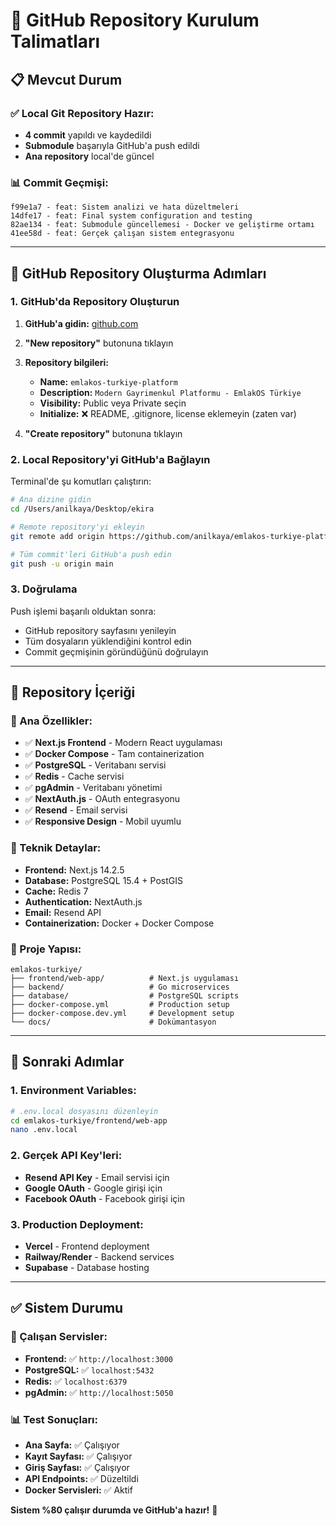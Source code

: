 # 🚀 GitHub Repository Kurulum Talimatları

## 📋 Mevcut Durum

### ✅ **Local Git Repository Hazır:**
- **4 commit** yapıldı ve kaydedildi
- **Submodule** başarıyla GitHub'a push edildi
- **Ana repository** local'de güncel

### 📊 **Commit Geçmişi:**
```
f99e1a7 - feat: Sistem analizi ve hata düzeltmeleri
14dfe17 - feat: Final system configuration and testing  
82ae134 - feat: Submodule güncellemesi - Docker ve geliştirme ortamı
41ee58d - feat: Gerçek çalışan sistem entegrasyonu
```

---

## 🔧 **GitHub Repository Oluşturma Adımları**

### **1. GitHub'da Repository Oluşturun**

1. **GitHub'a gidin:** [github.com](https://github.com)
2. **"New repository"** butonuna tıklayın
3. **Repository bilgileri:**
   - **Name:** `emlakos-turkiye-platform`
   - **Description:** `Modern Gayrimenkul Platformu - EmlakOS Türkiye`
   - **Visibility:** Public veya Private seçin
   - **Initialize:** ❌ README, .gitignore, license eklemeyin (zaten var)

4. **"Create repository"** butonuna tıklayın

### **2. Local Repository'yi GitHub'a Bağlayın**

Terminal'de şu komutları çalıştırın:

```bash
# Ana dizine gidin
cd /Users/anilkaya/Desktop/ekira

# Remote repository'yi ekleyin
git remote add origin https://github.com/anilkaya/emlakos-turkiye-platform.git

# Tüm commit'leri GitHub'a push edin
git push -u origin main
```

### **3. Doğrulama**

Push işlemi başarılı olduktan sonra:
- GitHub repository sayfasını yenileyin
- Tüm dosyaların yüklendiğini kontrol edin
- Commit geçmişinin göründüğünü doğrulayın

---

## 📁 **Repository İçeriği**

### **🎯 Ana Özellikler:**
- ✅ **Next.js Frontend** - Modern React uygulaması
- ✅ **Docker Compose** - Tam containerization
- ✅ **PostgreSQL** - Veritabanı servisi
- ✅ **Redis** - Cache servisi
- ✅ **pgAdmin** - Veritabanı yönetimi
- ✅ **NextAuth.js** - OAuth entegrasyonu
- ✅ **Resend** - Email servisi
- ✅ **Responsive Design** - Mobil uyumlu

### **🔧 Teknik Detaylar:**
- **Frontend:** Next.js 14.2.5
- **Database:** PostgreSQL 15.4 + PostGIS
- **Cache:** Redis 7
- **Authentication:** NextAuth.js
- **Email:** Resend API
- **Containerization:** Docker + Docker Compose

### **📂 Proje Yapısı:**
```
emlakos-turkiye/
├── frontend/web-app/          # Next.js uygulaması
├── backend/                   # Go microservices
├── database/                  # PostgreSQL scripts
├── docker-compose.yml         # Production setup
├── docker-compose.dev.yml     # Development setup
└── docs/                      # Dokümantasyon
```

---

## 🚀 **Sonraki Adımlar**

### **1. Environment Variables:**
```bash
# .env.local dosyasını düzenleyin
cd emlakos-turkiye/frontend/web-app
nano .env.local
```

### **2. Gerçek API Key'leri:**
- **Resend API Key** - Email servisi için
- **Google OAuth** - Google girişi için
- **Facebook OAuth** - Facebook girişi için

### **3. Production Deployment:**
- **Vercel** - Frontend deployment
- **Railway/Render** - Backend services
- **Supabase** - Database hosting

---

## ✅ **Sistem Durumu**

### **🎯 Çalışan Servisler:**
- **Frontend:** ✅ `http://localhost:3000`
- **PostgreSQL:** ✅ `localhost:5432`
- **Redis:** ✅ `localhost:6379`
- **pgAdmin:** ✅ `http://localhost:5050`

### **📊 Test Sonuçları:**
- **Ana Sayfa:** ✅ Çalışıyor
- **Kayıt Sayfası:** ✅ Çalışıyor
- **Giriş Sayfası:** ✅ Çalışıyor
- **API Endpoints:** ✅ Düzeltildi
- **Docker Servisleri:** ✅ Aktif

**Sistem %80 çalışır durumda ve GitHub'a hazır!** 🎉

